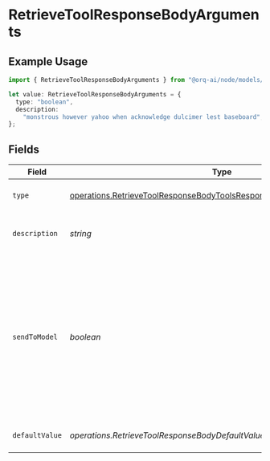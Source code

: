 # RetrieveToolResponseBodyArguments

## Example Usage

```typescript
import { RetrieveToolResponseBodyArguments } from "@orq-ai/node/models/operations";

let value: RetrieveToolResponseBodyArguments = {
  type: "boolean",
  description:
    "monstrous however yahoo when acknowledge dulcimer lest baseboard",
};
```

## Fields

| Field                                                                                                                                                                 | Type                                                                                                                                                                  | Required                                                                                                                                                              | Description                                                                                                                                                           |
| --------------------------------------------------------------------------------------------------------------------------------------------------------------------- | --------------------------------------------------------------------------------------------------------------------------------------------------------------------- | --------------------------------------------------------------------------------------------------------------------------------------------------------------------- | --------------------------------------------------------------------------------------------------------------------------------------------------------------------- |
| `type`                                                                                                                                                                | [operations.RetrieveToolResponseBodyToolsResponse200ApplicationJson3Type](../../models/operations/retrievetoolresponsebodytoolsresponse200applicationjson3type.md)    | :heavy_check_mark:                                                                                                                                                    | The type of the argument.                                                                                                                                             |
| `description`                                                                                                                                                         | *string*                                                                                                                                                              | :heavy_check_mark:                                                                                                                                                    | A description of the argument.                                                                                                                                        |
| `sendToModel`                                                                                                                                                         | *boolean*                                                                                                                                                             | :heavy_minus_sign:                                                                                                                                                    | Whether to send the argument to the model. If set to false, the argument will not be sent to the model and needs to be provided by the user or it will be left blank. |
| `defaultValue`                                                                                                                                                        | *operations.RetrieveToolResponseBodyDefaultValue*                                                                                                                     | :heavy_minus_sign:                                                                                                                                                    | The default value of the argument.                                                                                                                                    |